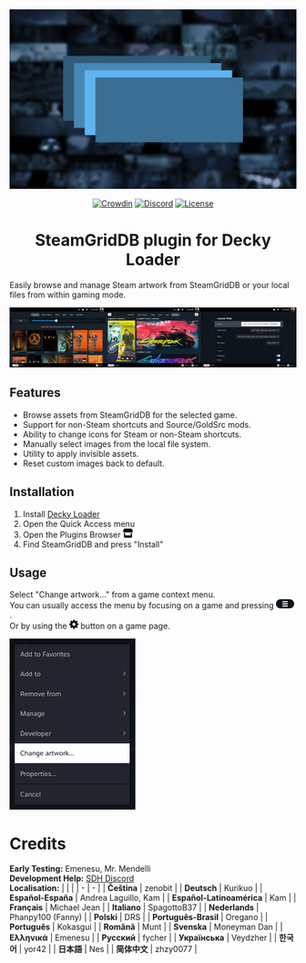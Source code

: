 <div align="center">
<img src="thumb.png">

[![Crowdin](https://badges.crowdin.net/decky-steamgriddb/localized.svg)](https://crowdin.com/project/decky-steamgriddb) [![Discord](https://img.shields.io/discord/488621078302949377?color=5865F2\&label=discord)](https://discord.gg/bnSVJrz) [![License](https://img.shields.io/badge/license-GPL--3.0--or--later-informational)](LICENSE)
</div>

<h1 align="center">SteamGridDB plugin for Decky Loader</h1>

Easily browse and manage Steam artwork from SteamGridDB or your local files from within gaming mode.

<img src="docs/capsule.png" width="33.33%"><img src="docs/manage.png" width="33.33%"><img src="docs/filters.png" width="33.33%">

## Features
- Browse assets from SteamGridDB for the selected game.
- Support for non-Steam shortcuts and Source/GoldSrc mods.
- Ability to change icons for Steam or non-Steam shortcuts.
- Manually select images from the local file system.
- Utility to apply invisible assets.
- Reset custom images back to default.

## Installation
1. Install [Decky Loader](https://deckbrew.xyz/en/user-guide/install)
2. Open the Quick Access menu
3. Open the Plugins Browser <picture>
    <source media="(prefers-color-scheme: dark)" srcset="docs/store-light.svg">
    <source media="(prefers-color-scheme: light)" srcset="docs/store-dark.svg">
    <img height="16px" alt="Store" src="docs/store-dark.svg">
    </picture>
4. Find SteamGridDB and press "Install"

## Usage
Select "Change artwork..." from a game context menu.  
You can usually access the menu by focusing on a game and pressing <picture>
  <source media="(prefers-color-scheme: dark)" srcset="docs/start-light.svg">
  <source media="(prefers-color-scheme: light)" srcset="docs/start-dark.svg">
  <img height="16px" alt="Start" src="docs/start-dark.svg">
</picture>.  
Or by using the <picture>
  <source media="(prefers-color-scheme: dark)" srcset="docs/menucog-light.svg">
  <source media="(prefers-color-scheme: light)" srcset="docs/menucog-dark.svg">
  <img height="16px" alt="Cog" src="docs/menucog-dark.svg">
</picture> button on a game page.

<img src="docs/gamecontextmenu.png" height="300px">  

# Credits
**Early Testing:** Emenesu, Mr. Mendelli  
**Development Help:** [SDH Discord](https://discord.gg/ZU74G2NJzk)  
**Localisation:**
| | |
| - | - |
| **Čeština** | zenobit |
| **Deutsch** | Kurikuo |
| **Español-España** | Andrea Laguillo, Kam |
| **Español-Latinoamérica** | Kam |
| **Français** | Michael Jean |
| **Italiano** | SpagottoB37 |
| **Nederlands** | Phanpy100 (Fanny) |
| **Polski** | DRS |
| **Português-Brasil** | Oregano |
| **Português** | Kokasgui |
| **Română** | Munt |
| **Svenska** | Moneyman Dan |
| **Ελληνικά** | Emenesu |
| **Русский** | fycher |
| **Українська** | Veydzher |
| **한국어** | yor42 |
| **日本語** | Nes |
| **简体中文** | zhzy0077 |
